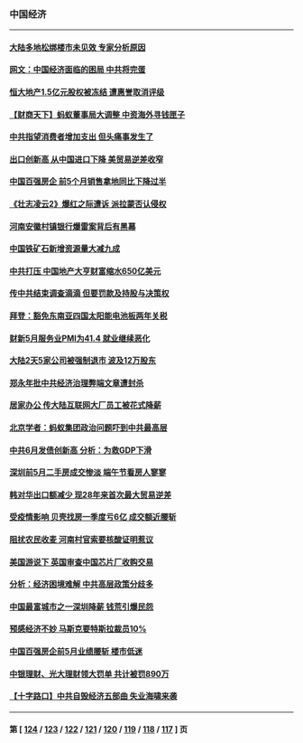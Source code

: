 ### 中国经济
---
#### [大陆多地松绑楼市未见效 专家分析原因](../../pages/ncid283/n13754771.md) 
#### [网文：中国经济面临的困局 中共将完蛋](../../pages/ncid283/n13754706.md) 
#### [恒大地产1.5亿元股权被冻结 遭惠誉取消评级](../../pages/ncid283/n13754601.md) 
#### [【财商天下】蚂蚁董事局大调整 中资海外寻钱匣子](../../pages/ncid283/n13754355.md) 
#### [中共指望消费者增加支出 但头痛事发生了](../../pages/ncid283/n13754406.md) 
#### [出口创新高 从中国进口下降 美贸易逆差收窄](../../pages/ncid283/n13754360.md) 
#### [中国百强房企 前5个月销售拿地同比下降过半](../../pages/ncid283/n13754324.md) 
#### [《壮志凌云2》爆红之际遭诉 派拉蒙否认侵权](../../pages/ncid283/n13754137.md) 
#### [河南安徽村镇银行爆雷案背后有黑幕](../../pages/ncid283/n13754230.md) 
#### [中国铁矿石新增资源量大减九成](../../pages/ncid283/n13754270.md) 
#### [中共打压 中国地产大亨财富缩水650亿美元](../../pages/ncid283/n13753628.md) 
#### [传中共结束调查滴滴 但要罚款及持股与决策权](../../pages/ncid283/n13753565.md) 
#### [拜登：豁免东南亚四国太阳能电池板两年关税](../../pages/ncid283/n13753566.md) 
#### [财新5月服务业PMI为41.4 就业继续恶化](../../pages/ncid283/n13753471.md) 
#### [大陆2天5家公司被强制退市 波及12万股东](../../pages/ncid283/n13753315.md) 
#### [郑永年批中共经济治理弊端文章遭封杀](../../pages/ncid283/n13753268.md) 
#### [居家办公 传大陆互联网大厂员工被花式降薪](../../pages/ncid283/n13753216.md) 
#### [北京学者：蚂蚁集团政治问题吓到中共最高层](../../pages/ncid283/n13752805.md) 
#### [中共6月发债创新高 分析：为救GDP下滑](../../pages/ncid283/n13752772.md) 
#### [深圳前5月二手房成交惨淡 端午节看房人寥寥](../../pages/ncid283/n13752725.md) 
#### [韩对华出口额减少 现28年来首次最大贸易逆差](../../pages/ncid283/n13752569.md) 
#### [受疫情影响 贝壳找房一季度亏6亿 成交额近腰斩](../../pages/ncid283/n13752454.md) 
#### [阻扰农民收麦 河南村官索要核酸证明惹议](../../pages/ncid283/n13752209.md) 
#### [美国游说下 英国审查中国芯片厂收购交易](../../pages/ncid283/n13751935.md) 
#### [分析：经济困境难解 中共高层政策分歧多](../../pages/ncid283/n13751862.md) 
#### [中国最富城市之一深圳降薪 钱荒引爆民怨](../../pages/ncid283/n13751784.md) 
#### [预感经济不妙 马斯克要特斯拉裁员10%](../../pages/ncid283/n13751653.md) 
#### [中国百强房企前5月业绩腰斩 楼市低迷](../../pages/ncid283/n13751706.md) 
#### [中银理财、光大理财领大罚单 共计被罚890万](../../pages/ncid283/n13751428.md) 
#### [【十字路口】中共自毁经济五部曲 失业海啸来袭](../../pages/ncid283/n13751263.md) 

---
#### 第 [ [124](./124.md) / [123](./123.md) / [122](./122.md) / [121](./121.md) / [120](./120.md) / [119](./119.md) / [118](./118.md) / [117](./117.md) ] 页
